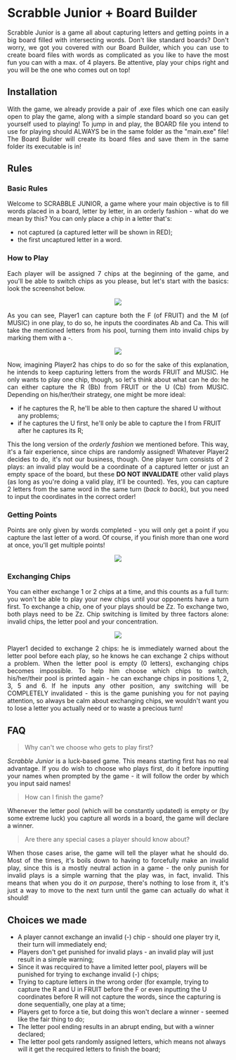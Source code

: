 # Scrabble Junior + Board Builder

<p align="justify">
Scrabble Junior is a game all about capturing letters and getting points in a big board filled with intersecting words. Don't like standard boards? Don't worry, we got you covered with our Board Builder, which you can use to create board files with words as complicated as you like to have the most fun you can with a max. of 4 players. Be attentive, play your chips right and you will be the one who comes out on top!
</p>

## Installation

<p align="justify">
With the game, we already provide a pair of .exe files which one can easily open to play the game, along with a simple standard board so you can get yourself used to playing! To jump in and play, the BOARD file you intend to use for playing should ALWAYS be in the same folder as the "main.exe" file!
The Board Builder will create its board files and save them in the same folder its executable is in!
</p>

## Rules

### Basic Rules
<p align="justify">
Welcome to SCRABBLE JUNIOR, a game where your main objective is to fill words placed in a board, letter by letter, in an orderly fashion - what do we mean by this? You can only place a chip in a letter that's:<ul>
<li>not captured (a captured letter will be shown in RED);</li>
<li>the first uncaptured letter in a word.</li></ul>
</p>

### How to Play
<p align="justify">
Each player will be assigned 7 chips at the beginning of the game, and you'll be able to switch chips as you please, but let's start with the basics: look the screenshot below.
</p>

<p align="center">
  <img src="https://user-images.githubusercontent.com/64466406/81388100-b1b22300-910f-11ea-8054-a6bd9cb36e6c.png">
</p>

<p align="justify">
As you can see, Player1 can capture both the F (of FRUIT) and the M (of MUSIC) in one play, to do so, he inputs the coordinates Ab and Ca. This will take the mentioned letters from his pool, turning them into invalid chips by marking them with a -.
</p>

<p align="center">
  <img src="https://user-images.githubusercontent.com/64466406/81388458-3ac95a00-9110-11ea-8aae-602e776dddd5.png">
</p>

<p align="justify">
Now, imagining Player2 has chips to do so for the sake of this explanation, he intends to keep capturing letters from the words FRUIT and MUSIC. He only wants to play one chip, though, so let's think about what can he do: he can either capture the R (Bb) from FRUIT or the U (Cb) from MUSIC. Depending on his/her/their strategy, one might be more ideal:
<ul>
<li>if he captures the R, he'll be able to then capture the shared U without any problems;</li>
<li>if he captures the U first, he'll only be able to capture the I from FRUIT after he captures its R;</li></ul>
<p align="justify">
  This the long version of the <em>orderly fashion</em> we mentioned before. This way, it's a fair experience, since chips are randomly assigned!
Whatever Player2 decides to do, it's not our business, though. One player turn consists of 2 plays: an invalid play would be a coordinate of a captured letter or just an empty space of the board, but these <strong>DO NOT INVALIDATE</strong> other valid plays (as long as you're doing a valid play, it'll be counted). Yes, you can capture 2 letters from the same word in the same turn (<em>back to back</em>), but you need to input the coordinates in the correct order!
</p>

### Getting Points
<p align="justify">
Points are only given by words completed - you will only get a point if you capture the last letter of a word. Of course, if you finish more than one word at once, you'll get multiple points!
</p>

<p align="center">
  <img src="https://user-images.githubusercontent.com/64466406/81389602-035bad00-9112-11ea-8388-7560f0fc2a5a.png">
</p>

### Exchanging Chips
<p align="justify">
You can either exchange 1 or 2 chips at a time, and this counts as a full turn: you won't be able to play your new chips until your opponents have a turn first. To exchange a chip, one of your plays should be Zz. To exchange two, both plays need to be Zz. Chip switching is limited by three factors alone: invalid chips, the letter pool and your concentration.
</p>

<p align="center">
  <img src="https://user-images.githubusercontent.com/64466406/81389700-27b78980-9112-11ea-9b06-62ae8b221a55.png">
</p>

<p align="justify">
Player1 decided to exchange 2 chips: he is immediately warned about the letter pool before each play, so he knows he can exchange 2 chips without a problem. When the letter pool is empty (0 letters), exchanging chips becomes impossible. To help him choose which chips to switch, his/her/their pool is printed again - he can exchange chips in positions 1, 2, 3, 5 and 6.
If he inputs any other position, any switching will be COMPLETELY invalidated - this is the game punishing you for not paying attention, so always be calm about exchanging chips, we wouldn't want you to lose a letter you actually need or to waste a precious turn!
</p>

## FAQ
> Why can't we choose who gets to play first?
<p align="justify">
<em>Scrabble Junior</em> is a luck-based game. This means starting first has no real advantage. If you do wish to choose who plays first, do it before inputting your names when prompted by the game - it will follow the order by which you input said names!
</p>

> How can I finish the game?
<p align="justify">
Whenever the letter pool (which will be constantly updated) is empty or (by some extreme luck) you capture all words in a board, the game will declare a winner. 
</p>

> Are there any special cases a player should know about?
<p align="justify">
When those cases arise, the game will tell the player what he should do. Most of the times, it's boils down to having to forcefully make an invalid play, since this is a mostly neutral action in a game - the only punish for invalid plays is a simple warning that the play was, in fact, invalid. This means that when you do it <em>on purpose</em>, there's nothing to lose from it, it's just a way to move to the next turn until the game can actually do what it should!
</p>

## Choices we made
<ul>
<li>A player cannot exchange an invalid (-) chip - should one player try it, their turn will immediately end;</li>
<li>Players don't get punished for invalid plays - an invalid play will just result in a simple warning;</li>
<li>Since it was recquired to have a limited letter pool, players will be punished for trying to exchange invalid (-) chips;</li>
<li>Trying to capture letters in the wrong order (for example, trying to capture the R and U in FRUIT before the F or even inputting the U coordinates before R will not capture the words, since the capturing is done sequentially, one play at a time;</li>
<li>Players get to force a tie, but doing this won't declare a winner - seemed like the fair thing to do;</li>
<li>The letter pool ending results in an abrupt ending, but with a winner declared;</li>
<li>The letter pool gets randomly assigned letters, which means not always will it get the recquired letters to finish the board;</li></ul>
